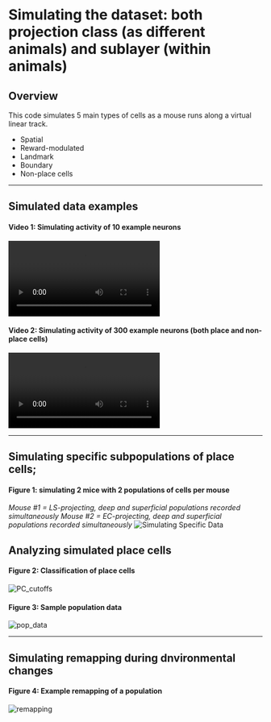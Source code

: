 # Simulating the dataset: both projection class (as different animals) and sublayer (within animals)

## Overview

This code simulates 5 main types of cells as a mouse runs along a virtual linear track. 
 - Spatial
 - Reward-modulated
 - Landmark
 - Boundary
 - Non-place cells

---

## Simulated data examples

#### Video 1: Simulating activity of 10 example neurons
![Simulated Place Cells](videos/track_animation.mp4)

#### Video 2: Simulating activity of 300 example neurons (both place and non-place cells)
![Simulated Population](videos/activity_video.mov)

---

## Simulating specific subpopulations of place cells;

#### Figure 1: simulating 2 mice with 2 populations of cells per mouse
*Mouse #1 = LS-projecting, deep and superficial populations recorded simultaneously*
*Mouse #2 = EC-projecting, deep and superficial populations recorded simultaneously*
![Simulating Specific Data](images/sim_ex.png)


## Analyzing simulated place cells

#### Figure 2: Classification of place cells
![PC_cutoffs](images/placecell_classification.png)

#### Figure 3: Sample population data
![pop_data](images/population_umap.png)

---

## Simulating remapping during dnvironmental changes

#### Figure 4: Example remapping of a population
![remapping](images/remapping.png)